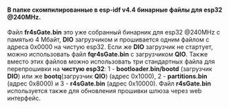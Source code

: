 #### В папке скомпилированные  в esp-idf v4.4 бинарные файлы для esp32 @240MHz.</br> 
Файл **fr4sGate.bin** это уже собранный бинарник для esp32 @240MHz с памятью 4 Мбайт, **DIO** загрузчиком и прошивается одним файлом с адреса 0x0000 на чистую esp32. Если же **DIO** загрузчик не стартует, можно использовать файл **fqr4sGate.bin** с загрузчиком **QIO**. Также вместо этих файлов можно использовать три стандартных файла для перепрошивки на **чистую esp32**: 1 - **bootloader.bin/bootd** (загрузчик **DIO**) или же **bootq**(загрузчик **QIO**) (адрес 0x1000), 2 - **partitions.bin** (адрес 0x8000) и 3 - **r4sGate.bin** (адрес 0x10000).  Файл **r4sGate.bin** используется также для обновления прошивки шлюза через web интерфейс.

